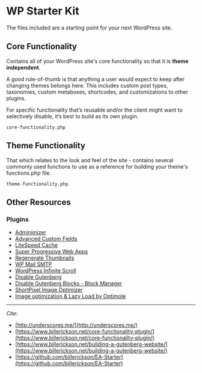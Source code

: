 # WP Starter Kit
The files included are a starting point for your next WordPress site.

## Core Functionality
Contains all of your WordPress site's core functionality so that it is **theme independent**.

A good rule-of-thumb is that anything a user would expect to keep after changing themes belongs here. This includes custom post types, taxonomies, custom metaboxes, shortcodes, and customizations to other plugins.

For specific functionality that’s reusable and/or the client might want to selectively disable, it’s best to build as its own plugin.

`core-functionality.php`

## Theme Functionality
That which relates to the look and feel of the site - contains several commonly used functions to use as a reference for building your theme's functions.php file.

`theme-functionality.php`

## Other Resources

### Plugins
- [Adminimizer](https://github.com/landonkd/adminimizer)
- [Advanced Custom Fields](https://www.advancedcustomfields.com/)
- [LiteSpeed Cache](https://wordpress.org/plugins/litespeed-cache/)
- [Super Progressive Web Apps](https://wordpress.org/plugins/super-progressive-web-apps/)
- [Regenerate Thumbnails](https://wordpress.org/plugins/regenerate-thumbnails/)
- [WP Mail SMTP](https://wordpress.org/plugins/wp-mail-smtp/)
- [WordPress Infinite Scroll](https://wordpress.org/plugins/ajax-load-more/)
- [Disable Gutenberg](https://wordpress.org/plugins/disable-gutenberg/)
- [Disable Gutenberg Blocks - Block Manager](https://wordpress.org/plugins/disable-gutenberg-blocks/)
- [ShortPixel Image Optimizer](https://wordpress.org/plugins/shortpixel-image-optimiser/)
- [Image optimization & Lazy Load by Optimole](https://wordpress.org/plugins/optimole-wp/)

---

*Cite:*
- [http://underscores.me/](http://underscores.me/)
- [https://www.billerickson.net/core-functionality-plugin/](https://www.billerickson.net/core-functionality-plugin/)
- [https://www.billerickson.net/building-a-gutenberg-website/](https://www.billerickson.net/building-a-gutenberg-website/)
- [https://github.com/billerickson/EA-Starter](https://github.com/billerickson/EA-Starter)
